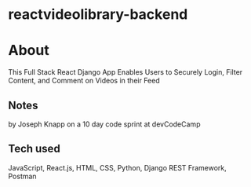 # reactvideolibrary-backend

# About

This Full Stack React Django App Enables Users to Securely Login, Filter Content, and Comment on Videos in their Feed

## Notes

by Joseph Knapp on a 10 day code sprint at devCodeCamp

## Tech used

JavaScript, React.js, HTML, CSS, Python, Django REST Framework, Postman
